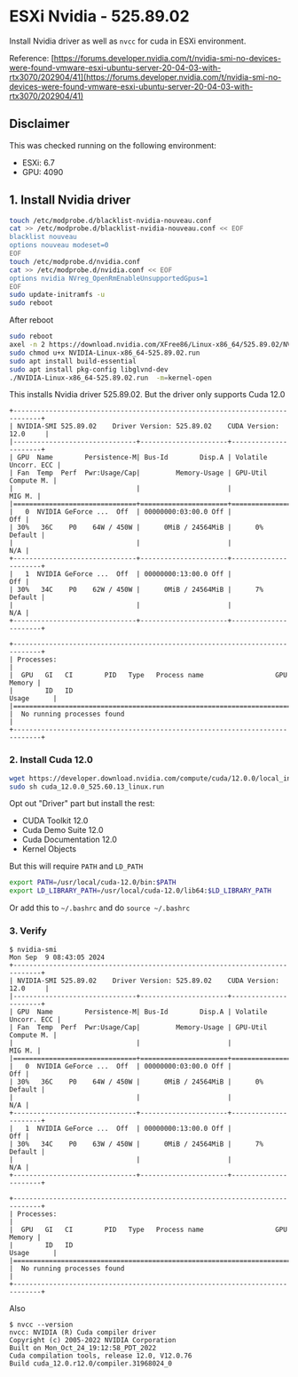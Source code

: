 # ESXi Nvidia - 525.89.02

Install Nvidia driver as well as `nvcc` for cuda in ESXi environment.

Reference: [https://forums.developer.nvidia.com/t/nvidia-smi-no-devices-were-found-vmware-esxi-ubuntu-server-20-04-03-with-rtx3070/202904/41](https://forums.developer.nvidia.com/t/nvidia-smi-no-devices-were-found-vmware-esxi-ubuntu-server-20-04-03-with-rtx3070/202904/41)

## Disclaimer

This was checked running on the following environment:

* ESXi: 6.7
* GPU: 4090



## 1. Install Nvidia driver

```bash
touch /etc/modprobe.d/blacklist-nvidia-nouveau.conf
cat >> /etc/modprobe.d/blacklist-nvidia-nouveau.conf << EOF
blacklist nouveau
options nouveau modeset=0
EOF
touch /etc/modprobe.d/nvidia.conf
cat >> /etc/modprobe.d/nvidia.conf << EOF
options nvidia NVreg_OpenRmEnableUnsupportedGpus=1
EOF
sudo update-initramfs -u
sudo reboot
```

After reboot

```bash
sudo reboot
axel -n 2 https://download.nvidia.com/XFree86/Linux-x86_64/525.89.02/NVIDIA-Linux-x86_64-525.89.02.run
sudo chmod u+x NVIDIA-Linux-x86_64-525.89.02.run
sudo apt install build-essential
sudo apt install pkg-config libglvnd-dev
./NVIDIA-Linux-x86_64-525.89.02.run  -m=kernel-open
```

This installs Nvidia driver 525.89.02. But the driver only supports Cuda 12.0

```
+-----------------------------------------------------------------------------+
| NVIDIA-SMI 525.89.02    Driver Version: 525.89.02    CUDA Version: 12.0     |
|-------------------------------+----------------------+----------------------+
| GPU  Name        Persistence-M| Bus-Id        Disp.A | Volatile Uncorr. ECC |
| Fan  Temp  Perf  Pwr:Usage/Cap|         Memory-Usage | GPU-Util  Compute M. |
|                               |                      |               MIG M. |
|===============================+======================+======================|
|   0  NVIDIA GeForce ...  Off  | 00000000:03:00.0 Off |                  Off |
| 30%   36C    P0    64W / 450W |      0MiB / 24564MiB |      0%      Default |
|                               |                      |                  N/A |
+-------------------------------+----------------------+----------------------+
|   1  NVIDIA GeForce ...  Off  | 00000000:13:00.0 Off |                  Off |
| 30%   34C    P0    62W / 450W |      0MiB / 24564MiB |      7%      Default |
|                               |                      |                  N/A |
+-------------------------------+----------------------+----------------------+
                                                                               
+-----------------------------------------------------------------------------+
| Processes:                                                                  |
|  GPU   GI   CI        PID   Type   Process name                  GPU Memory |
|        ID   ID                                                   Usage      |
|=============================================================================|
|  No running processes found                                                 |
+-----------------------------------------------------------------------------+
```

### 2. Install Cuda 12.0

```bash
wget https://developer.download.nvidia.com/compute/cuda/12.0.0/local_installers/cuda_12.0.0_525.60.13_linux.run
sudo sh cuda_12.0.0_525.60.13_linux.run
```

Opt out "Driver" part but install the rest:

* CUDA Toolkit 12.0
* Cuda Demo Suite 12.0
* Cuda Documentation 12.0
* Kernel Objects

But this will require `PATH` and `LD_PATH`

```bash
export PATH=/usr/local/cuda-12.0/bin:$PATH
export LD_LIBRARY_PATH=/usr/local/cuda-12.0/lib64:$LD_LIBRARY_PATH
```

Or add this to `~/.bashrc` and do `source ~/.bashrc`

### 3. Verify

```
$ nvidia-smi
Mon Sep  9 08:43:05 2024       
+-----------------------------------------------------------------------------+
| NVIDIA-SMI 525.89.02    Driver Version: 525.89.02    CUDA Version: 12.0     |
|-------------------------------+----------------------+----------------------+
| GPU  Name        Persistence-M| Bus-Id        Disp.A | Volatile Uncorr. ECC |
| Fan  Temp  Perf  Pwr:Usage/Cap|         Memory-Usage | GPU-Util  Compute M. |
|                               |                      |               MIG M. |
|===============================+======================+======================|
|   0  NVIDIA GeForce ...  Off  | 00000000:03:00.0 Off |                  Off |
| 30%   36C    P0    64W / 450W |      0MiB / 24564MiB |      0%      Default |
|                               |                      |                  N/A |
+-------------------------------+----------------------+----------------------+
|   1  NVIDIA GeForce ...  Off  | 00000000:13:00.0 Off |                  Off |
| 30%   34C    P0    63W / 450W |      0MiB / 24564MiB |      7%      Default |
|                               |                      |                  N/A |
+-------------------------------+----------------------+----------------------+
                                                                               
+-----------------------------------------------------------------------------+
| Processes:                                                                  |
|  GPU   GI   CI        PID   Type   Process name                  GPU Memory |
|        ID   ID                                                   Usage      |
|=============================================================================|
|  No running processes found                                                 |
+-----------------------------------------------------------------------------+
```

Also

```
$ nvcc --version
nvcc: NVIDIA (R) Cuda compiler driver
Copyright (c) 2005-2022 NVIDIA Corporation
Built on Mon_Oct_24_19:12:58_PDT_2022
Cuda compilation tools, release 12.0, V12.0.76
Build cuda_12.0.r12.0/compiler.31968024_0
```
